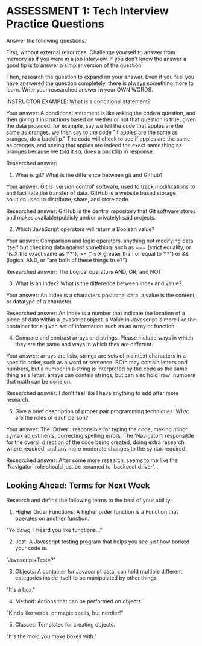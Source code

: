 # ASSESSMENT 1: Tech Interview Practice Questions

Answer the following questions.

First, without external resources. Challenge yourself to answer from memory as if you were in a job interview. If you don't know the answer a good tip is to answer a simpler version of the question.

Then, research the question to expand on your answer. Even if you feel you have answered the question completely, there is always something more to learn. Write your researched answer in your OWN WORDS.

INSTRUCTOR EXAMPLE: What is a conditional statement?

Your answer: A conditional statement is like asking the code a question, and then giving it instructions based on wether or not that question is true, given the data provided. for example, say we tell the code that apples are the same as oranges. we then say to the code "if apples are the same as oranges, do a backflip." The code will check to see if apples are the same as oranges, and seeing that apples are indeed the exact same thing as oranges because we told it so, does a backflip in response.


Researched answer:


1. What is git? What is the difference between git and Github?

Your answer: Git is 'version control' software, used to track modifications to and facilitate the transfer of data. GitHub is a website based storage solution used to distribute, share, and store code.

Researched answer: GitHub is the central repository that Git software stores and makes available(publicly and/or privately) said projects.

2. Which JavaScript operators will return a Boolean value?

Your answer: Comparison and logic operators. anything not modifying data itself but checking data against something. such as === (strict equality, or "is X the exact same as Y?"), >= ("is X greater than or equal to Y?") or && (logical AND, or "are both of these things true?")

Researched answer: The Logical operators AND, OR, and NOT

3. What is an index? What is the difference between index and value?

Your answer: An Index is a characters positional data. a value is the content, or datatype of a character.

Researched answer: An Index is a number that indicate the location of a piece of data within a javascript object. a Value in Javascript is more like the container for a given set of information such as an array or function.

4. Compare and contrast arrays and strings. Please include ways in which they are the same and ways in which they are different.

Your answer: arrays are lists, strings are sets of plaintext characters in a specific order, such as a word or sentence. BOth may contain letters and numbers, but a number in a string is interpreted by the code as the same thing as a letter. arrays can contain strings, but can also hold 'raw' numbers that math can be done on.

Researched answer: I don't feel like I have anything to add after more research.

5. Give a brief description of proper pair programming techniques. What are the roles of each person?

Your answer: The 'Driver': responsible for typing the code, making minor syntax adjustments, correcting spelling errors.
             The 'Navigator': responsible for the overall direction of the code being created, doing extra research where required, and any more moderate changes to the syntax required.

Researched answer: After some more research, seems to me like the 'Navigator' role should just be renamed to 'backseat driver'...

## Looking Ahead: Terms for Next Week

Research and define the following terms to the best of your ability.

1. Higher Order Functions: A higher order function is a Function that operates on another function.

"Yo dawg, I heard you like functions..."

2. Jest: A Javascript testing program that helps you see just how borked your code is.

"Javascript+Test=?"

3. Objects: A container for Javascript data, can hold multiple different categories inside itself to be manipulated by other things.
 
 "It's a box."

4. Method: Actions that can be performed on objects

"Kinda like verbs. or magic spells, but nerdier!"

5. Classes: Templates for creating objects.

"It's the mold you make boxes with."